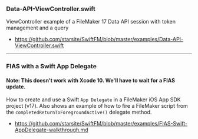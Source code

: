 ### Data-API-ViewController.swift
ViewController example of a FileMaker 17 Data API session with token management and a query
* https://github.com/starsite/SwiftFM/blob/master/examples/Data-API-ViewController.swift

- - -

### FIAS with a Swift App Delegate
#### Note: This doesn't work with Xcode 10. We'll have to wait for a FIAS update.

How to create and use a Swift `App Delegate` in a FileMaker iOS App SDK project (v17). Also shows an example of how to fire a FileMaker script from the `completedReturnToForegroundActive()` delegate method.
* https://github.com/starsite/SwiftFM/blob/master/examples/FIAS-Swift-AppDelegate-walkthrough.md
